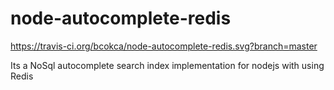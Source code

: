 node-autocomplete-redis
=======================

https://travis-ci.org/bcokca/node-autocomplete-redis.svg?branch=master

Its a NoSql autocomplete search index implementation for nodejs with using Redis
